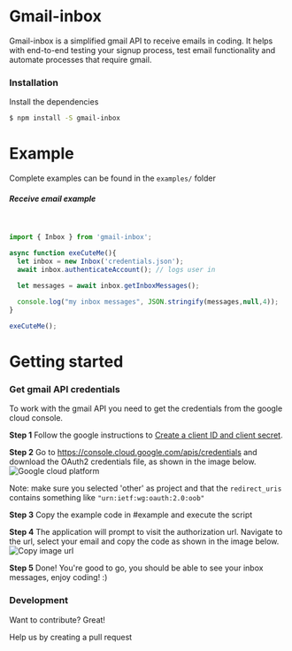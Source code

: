 # Gmail-inbox

Gmail-inbox is a simplified gmail API to receive emails in coding. It helps with end-to-end testing your signup process, test email functionality and automate processes that require gmail.

### Installation

Install the dependencies 

```sh
$ npm install -S gmail-inbox
```

# Example

Complete examples can be found in the `examples/` folder

##### Receive email example
 &nbsp;
```javascript
import { Inbox } from 'gmail-inbox';

async function exeCuteMe(){
  let inbox = new Inbox('credentials.json');
  await inbox.authenticateAccount(); // logs user in
  
  let messages = await inbox.getInboxMessages();

  console.log("my inbox messages", JSON.stringify(messages,null,4));
}

exeCuteMe();
```

# Getting started

### Get gmail API credentials

To work with the gmail API you need to get the credentials from the google cloud console.

**Step 1**
Follow the google instructions to [Create a client ID and client secret](https://developers.google.com/adwords/api/docs/guides/authentication#create_a_client_id_and_client_secret).

**Step 2**
Go to https://console.cloud.google.com/apis/credentials and download the OAuth2 credentials file, as shown in the image below.
![Google cloud platform](https://pasteboard.co/INRiUn9.png)

Note: make sure you selected 'other' as project and that the `redirect_uris` contains something like `"urn:ietf:wg:oauth:2.0:oob"`

**Step 3** Copy the example code in #example and execute the script

**Step 4**
The application will prompt to visit the authorization url. Navigate to the url, select your email and copy the code as shown in the image below. 
![Copy image url](https://pasteboard.co/INRkeub.png)

**Step 5**
Done! You're good to go, you should be able to see your inbox messages, enjoy coding! :)


### Development

Want to contribute? Great!

Help us by creating a pull request
